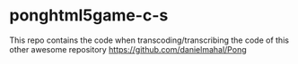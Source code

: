 ponghtml5game-c-s
=================

This repo contains the code when transcoding/transcribing the code of this other awesome repository https://github.com/danielmahal/Pong
